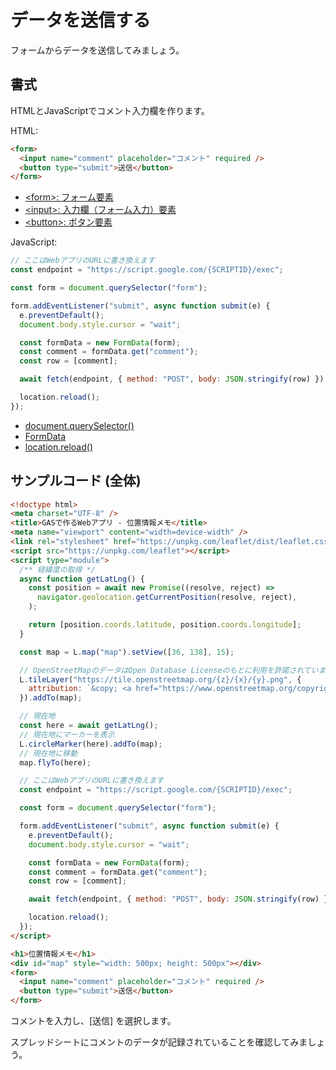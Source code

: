 # データを送信する

フォームからデータを送信してみましょう。

## 書式

HTMLとJavaScriptでコメント入力欄を作ります。

HTML:

```html
<form>
  <input name="comment" placeholder="コメント" required />
  <button type="submit">送信</button>
</form>
```

- [\<form\>: フォーム要素](https://developer.mozilla.org/ja/docs/Web/HTML/Element/form)
- [\<input\>: 入力欄（フォーム入力）要素](https://developer.mozilla.org/ja/docs/Web/HTML/Element/input)
- [\<button\>: ボタン要素](https://developer.mozilla.org/ja/docs/Web/HTML/Element/button)

JavaScript:

```javascript
// ここはWebアプリのURLに書き換えます
const endpoint = "https://script.google.com/{SCRIPTID}/exec";

const form = document.querySelector("form");

form.addEventListener("submit", async function submit(e) {
  e.preventDefault();
  document.body.style.cursor = "wait";

  const formData = new FormData(form);
  const comment = formData.get("comment");
  const row = [comment];

  await fetch(endpoint, { method: "POST", body: JSON.stringify(row) });

  location.reload();
});
```

- [document.querySelector()](https://developer.mozilla.org/ja/docs/Web/API/Document/querySelector)
- [FormData](https://developer.mozilla.org/ja/docs/Web/API/FormData)
- [location.reload()](https://developer.mozilla.org/ja/docs/Web/API/Location/reload)

## サンプルコード (全体)

```html
<!doctype html>
<meta charset="UTF-8" />
<title>GASで作るWebアプリ - 位置情報メモ</title>
<meta name="viewport" content="width=device-width" />
<link rel="stylesheet" href="https://unpkg.com/leaflet/dist/leaflet.css" />
<script src="https://unpkg.com/leaflet"></script>
<script type="module">
  /** 経緯度の取得 */
  async function getLatLng() {
    const position = await new Promise((resolve, reject) =>
      navigator.geolocation.getCurrentPosition(resolve, reject),
    );

    return [position.coords.latitude, position.coords.longitude];
  }

  const map = L.map("map").setView([36, 138], 15);

  // OpenStreetMapのデータはOpen Database Licenseのもとに利用を許諾されています。
  L.tileLayer("https://tile.openstreetmap.org/{z}/{x}/{y}.png", {
    attribution: `&copy; <a href="https://www.openstreetmap.org/copyright">OpenStreetMap</a> contributors`,
  }).addTo(map);

  // 現在地
  const here = await getLatLng();
  // 現在地にマーカーを表示
  L.circleMarker(here).addTo(map);
  // 現在地に移動
  map.flyTo(here);

  // ここはWebアプリのURLに書き換えます
  const endpoint = "https://script.google.com/{SCRIPTID}/exec";

  const form = document.querySelector("form");

  form.addEventListener("submit", async function submit(e) {
    e.preventDefault();
    document.body.style.cursor = "wait";

    const formData = new FormData(form);
    const comment = formData.get("comment");
    const row = [comment];

    await fetch(endpoint, { method: "POST", body: JSON.stringify(row) });

    location.reload();
  });
</script>

<h1>位置情報メモ</h1>
<div id="map" style="width: 500px; height: 500px"></div>
<form>
  <input name="comment" placeholder="コメント" required />
  <button type="submit">送信</button>
</form>
```

コメントを入力し、[送信] を選択します。

スプレッドシートにコメントのデータが記録されていることを確認してみましょう。
